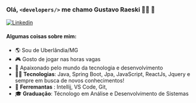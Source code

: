 

### Olá, `<developers/>` me chamo Gustavo Raeski 👨‍💻 👋
<a href="https://www.linkedin.com/in/gustavo-raeski" target="_blank">![Linkedin](https://img.shields.io/badge/-Linkedin-blue)</a>
#### Algumas coisas sobre mim:

  - :earth_americas: Sou de Uberlândia/MG
  - :video_game: Gosto de jogar nas horas vagas
  - 💬 Apaixonado pelo mundo da tecnologia e desenvolvimento
  - 👨‍💻 **Tecnologias**: Java, Spring Boot, Jpa, JavaScript, ReactJs, Jquery e sempre em busca de novos conhecimentos!
  - :wrench: **Ferremantas** : Intellij, VS Code, Git, 
  - 🎓 **Graduação**: Técnologo em Análise e Desenvolvimento de Sistemas
